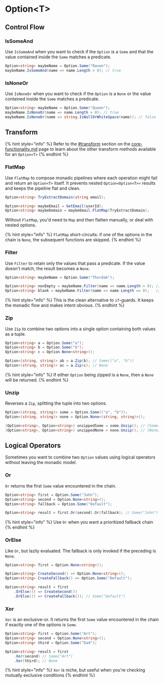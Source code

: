 # Option\<T>

## Control Flow

### IsSomeAnd

Use `IsSomeAnd` when you want to check if the `Option` is a `Some` and that the value contained inside the `Some` matches a predicate.

```csharp
Option<string> maybeName = Option.Some("Raven");
maybeName.IsSomeAnd(name => name.Length > 0); // true
```

### IsNoneOr

Use `IsNoneOr` when you want to check if the `Option` is a `None` or the value contained inside the `Some` matches a predicate.

```csharp
Option<string> maybeName = Option.Some("Queen");
maybeName.IsNoneOr(name => name.Length > 0); // true
maybeName.IsNoneOr(name => string.IsNullOrWhiteSpace(name)); // false
```

## Transform

{% hint style="info" %}
Refer to the [#transform](../core-functionality.md#transform "mention") section on the [core-functionality.md](../core-functionality.md "mention") page to learn about the other transform methods available for an `Option<T>`
{% endhint %}

### FlatMap

Use `FlatMap` to compose monadic pipelines where each operation might fail and return an `Option<T>` itself.  It prevents nested `Option<Option<T>>` results and keeps the pipeline flat and clean.

```csharp
Option<string> TryExtractDomain(string email);

Option<string> maybeEmail = GetEmail(userId);
Option<string> maybeDomain = maybeEmail.FlatMap(TryExtractDomain);
```

Without `FlatMap`, you'd need to `Map` and then flatten manually, or deal with nested options.

{% hint style="info" %}
`FlatMap` short-circuits: if one of the options in the chain is `None`, the subsequent functions are skipped.
{% endhint %}

### Filter

Use `Filter` to retain only the values that pass a predicate. If the value doesn't match, the result becomes a `None`.

```csharp
Option<string> maybeName = Option.Some("Thordak");

Option<string> nonEmpty = maybeName.Filter(name => name.Length > 0); // Some("Thordak")
Option<string> blank = maybeName.Filter(name => name.Length == 0);   //  None
```

{% hint style="info" %}
This is the clean alternative to `if`-guards. It keeps the monadic flow and makes intent obvious.
{% endhint %}

### Zip

Use `Zip` to combine two options into a single option containing both values as a tuple.

```csharp
Option<string> a = Option.Some("a");
Option<string> b = Option.Some("b");
Option<string> c = Option.None<string>();

Option<(string, string)> ab = a.Zip(b); // Some(("a", "b"))
Option<(string, string)> ac = a.Zip(c); // None
```

{% hint style="info" %}
If either `Option` being zipped is a `None`, then a `None` will be returned.
{% endhint %}

### Unzip

Reverses a `Zip`, splitting the tuple into two options.

```csharp
Option<(string, string)> some = Option.Some(("a", "b"));
Option<(string, string)> none = Option.None<(string, string)>();

(Option<string>, Option<string>) unzippedSome = some.Unzip(); // (Some("a"), Some("b"))
(Option<string>, Option<string>) unzippedNone = none.Unzip(); // (None, None)
```

## Logical Operators

Sometimes you want to combine two `Option` values using logical operators without leaving the monadic model.

### Or

`Or` returns the first `Some` value encountered in the chain.

```csharp
Option<string> first = Option.Some("John");
Option<string> second = Option.None<string>();
Option<string> fallback = Option.Some("Default");

Option<string> result = first.Or(second).Or(fallback); // Some("John")
```

{% hint style="info" %}
Use `Or` when you want a prioritized fallback chain
{% endhint %}

### OrElse

Like `Or`, but lazily evaluated. The fallback is only invoked if the preceding is `None`.

```csharp
Option<string> first = Option.None<string>();

Option<string> CreateSecond() => Option.None<string>();
Option<string> CreateFallback() => Option.Some("Default");

Option<string> result = first
    .OrElse(() => CreateSecond())
    .OrElse(() => CreateFallback()); // Some("Default")
```

### Xor

`Xor` is an exclusive-or. It returns the first `Some` value encountered in the chain if exactly one of the options is `Some`.

```csharp
Option<string> first = Option.Some("Art");
Option<string> second = Option.None<string>();
Option<string> third = Option.Some("Dad");

Option<string> result = first
    .Xor(second) // Some("Art")
    .Xor(third); // None
```

{% hint style="info" %}
`Xor` is niche, but useful when you're checking mutually exclusive conditions
{% endhint %}
